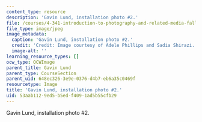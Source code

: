 ```yaml
---
content_type: resource
description: 'Gavin Lund, installation photo #2.'
file: /courses/4-341-introduction-to-photography-and-related-media-fall-2007/53aab1129ed5b5edf4091ad5b55cfb29_lund6.jpg
file_type: image/jpeg
image_metadata:
  caption: 'Gavin Lund, installation photo #2.'
  credit: 'Credit: Image courtesy of Adele Phillips and Sadia Shirazi.'
  image-alt: ''
learning_resource_types: []
ocw_type: OCWImage
parent_title: Gavin Lund
parent_type: CourseSection
parent_uid: 648ec326-3e9e-0376-d4b7-eb6a35c0469f
resourcetype: Image
title: 'Gavin Lund, installation photo #2.'
uid: 53aab112-9ed5-b5ed-f409-1ad5b55cfb29
---
```

Gavin Lund, installation photo #2.

